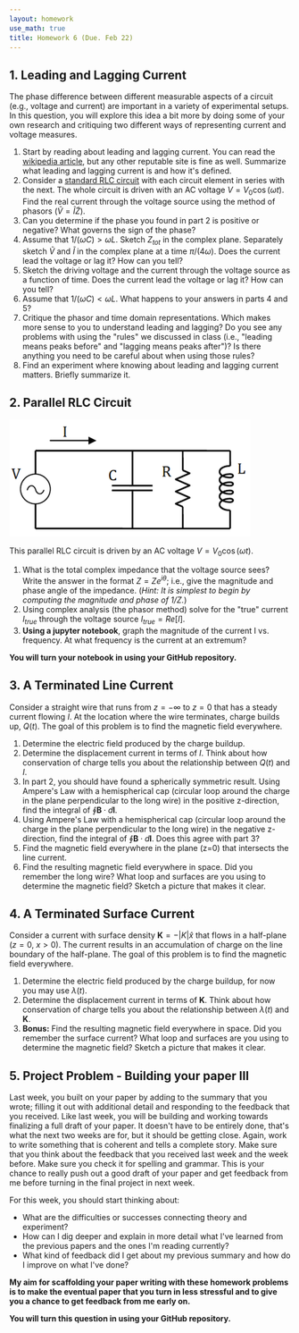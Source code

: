 ```yaml
---
layout: homework
use_math: true
title: Homework 6 (Due. Feb 22)
---
```


## 1. Leading and Lagging Current

The phase difference between different measurable aspects of a circuit (e.g., voltage and current) are important in a variety of experimental setups. In this question, you will explore this idea a bit more by doing some of your own research and critiquing two different ways of representing current and voltage measures.

1. Start by reading about leading and lagging current. You can read the [wikipedia article](https://en.wikipedia.org/wiki/Leading_and_lagging_current), but any other reputable site is fine as well. Summarize what leading and lagging current is and how it's defined.
2. Consider a [standard RLC circuit](https://upload.wikimedia.org/wikipedia/commons/thumb/f/fb/RLC_series_circuit_v1.svg/433px-RLC_series_circuit_v1.svg.png) with each circuit element in series with the next. The whole circuit is driven with an AC voltage $V=V_0\cos(\omega t)$. Find the real current through the voltage source using the method of phasors ($\widetilde{V} = \widetilde{I}\widetilde{Z}$).
3. Can you determine if the phase you found in part 2 is positive or negative? What governs the sign of the phase?
4. Assume that $1/(\omega C) > \omega L$. Sketch $Z_{tot}$ in the complex plane. Separately sketch $\widetilde{V}$ and $\widetilde{I}$ in the complex plane at a time $\pi/(4\omega)$. Does the current lead the voltage or lag it? How can you tell?
5. Sketch the driving voltage and the current through the voltage source as a function of time. Does the current lead the voltage or lag it? How can you tell?
6. Assume that $1/(\omega C) < \omega L$. What happens to your answers in parts 4 and 5?
7. Critique the phasor and time domain representations. Which makes more sense to you to understand leading and lagging? Do you see any problems with using the "rules" we discussed in class (i.e., "leading means peaks before" and "lagging means peaks after")? Is there anything you need to be careful about when using those rules?
8. Find an experiment where knowing about leading and lagging current matters. Briefly summarize it.

## 2. Parallel RLC Circuit

![RLC][RLC]

[RLC]: ./images/hw6/parallel_RLC.png

This parallel RLC circuit is driven by an AC voltage $V=V_0 \cos(\omega t)$.

1. What is the total complex impedance that the voltage source sees? Write the answer in the format $Z = Z e^{i\theta}$; i.e., give the magnitude and phase angle of the impedance. (*Hint: It is simplest to begin by computing the magnitude and phase of $1/Z$.*)
2. Using complex analysis (the phasor method) solve for the "true" current $I_{true}$ through the voltage source $I_{true} = Re\left[I\right]$.
3. **Using a jupyter notebook**, graph the magnitude of the current I vs. frequency. At what frequency is the current at an extremum?

**You will turn your notebook in using your GitHub repository.**

## 3. A Terminated Line Current

Consider a straight wire that runs from $z=-\infty$ to $z=0$ that has a steady current flowing $I$. At the location where the wire terminates, charge builds up, $Q(t)$. The goal of this problem is to find the magnetic field everywhere.

1. Determine the electric field produced by the charge buildup.
2. Determine the displacement current in terms of $I$. Think about how conservation of charge tells you about the relationship between $Q(t)$ and $I$.
3. In part 2, you should have found a spherically symmetric result. Using Ampere's Law with a hemispherical cap (circular loop around the charge in the plane perpendicular to the long wire) in the positive z-direction, find the integral of $\oint \mathbf{B} \cdot d\mathbf{l}$.
4. Using Ampere's Law with a hemispherical cap (circular loop around the charge in the plane perpendicular to the long wire) in the negative z-direction, find the integral of $\oint \mathbf{B} \cdot d\mathbf{l}$. Does this agree with part 3?
5. Find the magnetic field everywhere in the plane (z=0) that intersects the line current.
6. Find the resulting magnetic field everywhere in space. Did you remember the long wire? What loop and surfaces are you using to determine the magnetic field? Sketch a picture that makes it clear.


## 4. A Terminated Surface Current

Consider a current with surface density $\mathbf{K} = -\vert K\vert\hat{x}$ that flows in a half-plane ($z=0$, $x>0$). The current results in an accumulation of charge on the line boundary of the half-plane. The goal of this problem is to find the magnetic field everywhere.

1. Determine the electric field produced by the charge buildup, for now you may use $\lambda(t)$.
2. Determine the displacement current in terms of $\mathbf{K}$. Think about how conservation of charge tells you about the relationship between $\lambda(t)$ and $\mathbf{K}$.
3. **Bonus:** Find the resulting magnetic field everywhere in space. Did you remember the surface current? What loop and surfaces are you using to determine the magnetic field? Sketch a picture that makes it clear.

## 5. Project Problem - Building your paper III

Last week, you built on your paper by adding to the summary that you wrote; filling it out with additional detail and responding to the feedback that you received. Like last week, you will be building and working towards finalizing a full draft of your paper. It doesn't have to be entirely done, that's what the next two weeks are for, but it should be getting close. Again, work to write something that is coherent and tells a complete story. Make sure that you think about the feedback that you received last week and the week before. Make sure you check it for spelling and grammar. This is your chance to really push out a good draft of your paper and get feedback from me before turning in the final project in next week.

For this week, you should start thinking about:

* What are the difficulties or successes connecting theory and experiment?
* How can I dig deeper and explain in more detail what I've learned from the previous papers and the ones I'm reading currently?
* What kind of feedback did I get about my previous summary and how do I improve on what I've done?

**My aim for scaffolding your paper writing with these homework problems is to make the eventual paper that you turn in less stressful and to give you a chance to get feedback from me early on.**

**You will turn this question in using your GitHub repository.**
